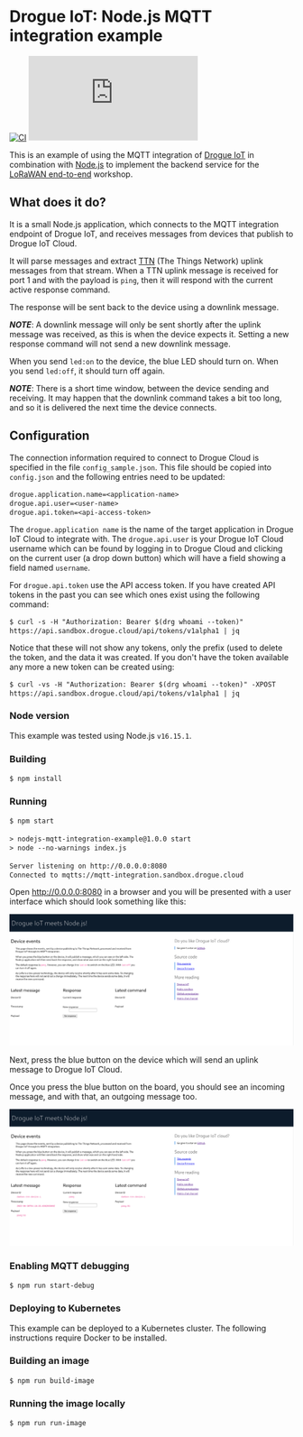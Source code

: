 # Drogue IoT: Node.js MQTT integration example

[![CI](https://github.com/drogue-iot/nodejs-mqtt-integration-example/workflows/CI/badge.svg)](https://github.com/drogue-iot/nodejs-mqtt-integration-example/actions?query=workflow%3A%22CI%22)
[![Matrix](https://img.shields.io/matrix/drogue-iot:matrix.org)](https://matrix.to/#/#drogue-iot:matrix.org)

This is an example of using the MQTT integration of [Drogue IoT][drogue] in
combination with [Node.js][nodejs] to implement the backend service for the
[LoRaWAN end-to-end][workshop] workshop.

## What does it do?

It is a small Node.js application, which connects to the MQTT integration
endpoint of Drogue IoT, and receives messages from devices that publish to
Drogue IoT Cloud.

It will parse messages and extract [TTN][ttn] (The Things Network) uplink
messages from that stream. When a TTN uplink message is received for port 1 and
with the payload is `ping`, then it will respond with the current active
response command.

The response will be sent back to the device using a downlink message.

***NOTE***: A downlink message will only be sent shortly after the uplink message was
received, as this is when the device expects it. Setting a new response command
will not send a new downlink message.

When you send `led:on` to the device, the blue LED should turn on. When you send
`led:off`, it should turn off again.

***NOTE***: There is a short time window, between the device sending and receiving. It
may happen that the downlink command takes a bit too long, and so it is
 delivered the next time the device connects.

## Configuration
The connection information required to connect to Drogue Cloud is specified
in the file `config_sample.json`. This file should be copied into `config.json`
and the following entries need to be updated:
```console
drogue.application.name=<application-name>
drogue.api.user=<user-name>
drogue.api.token=<api-access-token>
```
The `drogue.application name` is the name of the target application in Drogue
IoT Cloud to integrate with. The `drogue.api.user` is your Drogue IoT Cloud
username which can be found by logging in to Drogue Cloud and clicking on the
current user (a drop down button) which will have a field showing a field named
`username`.

For `drogue.api.token` use the API access token. If you have created API tokens
in the past you can see which ones exist using the following command:
```console
$ curl -s -H "Authorization: Bearer $(drg whoami --token)" https://api.sandbox.drogue.cloud/api/tokens/v1alpha1 | jq
```
Notice that these will not show any tokens, only the prefix (used to delete the
token, and the data it was created. If you don't have the token available any
more a new token can be created using:
```console
$ curl -vs -H "Authorization: Bearer $(drg whoami --token)" -XPOST https://api.sandbox.drogue.cloud/api/tokens/v1alpha1 | jq
```

### Node version
This example was tested using Node.js `v16.15.1`.

### Building
```console
$ npm install
```

### Running
```console
$ npm start

> nodejs-mqtt-integration-example@1.0.0 start
> node --no-warnings index.js

Server listening on http://0.0.0.0:8080
Connected to mqtts://mqtt-integration.sandbox.drogue.cloud
```

Open http://0.0.0.0:8080 in a browser and you will be presented with a user
interface which should look something like this:

![UI start image](./img/ui_blank.png "Example of UI without any messages sent")

Next, press the blue button on the device which will send an uplink message
to Drogue IoT Cloud.

Once you press the blue button on the board, you should see an incoming message,
and with that, an outgoing message too.

![UI with message received image](./img/ui_message.png "Example of UI with message received")


### Enabling MQTT debugging
```console
$ npm run start-debug
```

### Deploying to Kubernetes
This example can be deployed to a Kubernetes cluster. The following instructions
require Docker to be installed.

### Building an image
```console
$ npm run build-image
```

### Running the image locally
```console
$ npm run run-image
```

[drogue]: https://drogue.io
[nodejs]: https://nodejs.org/en
[ttn]: https://www.thethingsnetwork.org/
[workshop]: https://book.drogue.io/drogue-workshops/ttn-lorawan-quarkus/index.html

